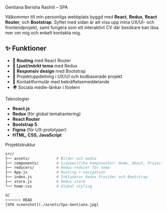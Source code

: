 Gentiana Berisha Rashiti – SPA

Välkommen till min personliga webbplats byggd med **React**, **Redux**, **React Router**, och **Bootstrap**. Syftet med sidan är att visa upp mina UX/UI- och frontendprojekt, samt fungera som ett interaktivt CV där besökare kan läsa mer om mig och enkelt kontakta mig.

## ✨ Funktioner

- 🔁 **Routing** med React Router
- 🎨 **Ljust/mörkt tema** med Redux
- 📱 **Responsiv design** med Bootstrap
- 📂 Projektuppdelning i UX/UI och kodbaserade projekt
- 📩 Kontaktformulär med bekräftelsemeddelande
- 🌍 Sociala medie-länkar i footern

 Teknologier

- **React.js**
- **Redux** (för global temahantering)
- **React Router**
- **Bootstrap 5**
- **Figma** (för UX-prototyper)
- **HTML, CSS, JavaScript**

 Projektstruktur

```bash
src/
├── assets/            # Bilder och media
├── components/        # Sidspecifika komponenter: Home, About, Projects, Contact, Footer
├── reducers/          # Redux-reducer för tema
├── App.js             # Routing + navigation
├── index.js           # Inkluderar Redux Provider och Bootstrap
├── store.js           # Redux store
└── home.css           # Global styling

SC
<<<<<<< HEAD
[SPA sceenshot](./assets/Spa-Gentiana.jpg)


